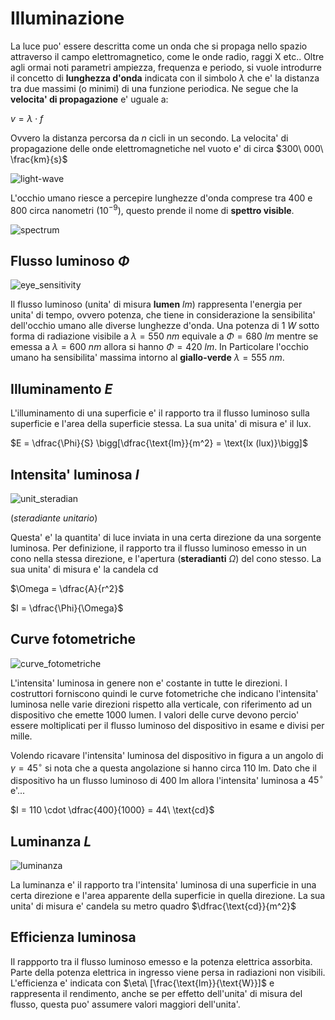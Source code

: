 # Illuminazione  

La luce puo' essere descritta come un onda che si propaga nello spazio attraverso il campo elettromagnetico, come le onde radio, raggi X etc.. Oltre agli ormai noti parametri ampiezza, frequenza e periodo, si vuole introdurre il concetto di **lunghezza d'onda** indicata con il simbolo $\lambda$ che e' la distanza tra due massimi (o minimi) di una funzione periodica. Ne segue che la **velocita' di propagazione** e' uguale a:  

$v = \lambda \cdot f$  

Ovvero la distanza percorsa da $n$ cicli in un secondo. La velocita' di propagazione delle onde elettromagnetiche nel vuoto e' di circa $300\ 000\ \frac{km}{s}$  

![light-wave](https://github.com/user-attachments/assets/1fc83982-c7d8-4587-9d87-8fbb49a98a64)  

L'occhio umano riesce a percepire lunghezze d'onda comprese tra $400$ e $800$ circa nanometri ($10^{-9}$), questo prende il nome di **spettro visible**.  

![spectrum](https://github.com/user-attachments/assets/bc2662e7-08cb-451b-88f1-cce587e1b495)  


## Flusso luminoso $\Phi$  

![eye_sensitivity](https://github.com/user-attachments/assets/bc138e56-d510-42af-b539-7ea593d97caf)  

Il flusso luminoso (unita' di misura **lumen** $lm$) rappresenta l'energia per unita' di tempo, ovvero potenza, che tiene in considerazione la sensibilita' dell'occhio umano alle diverse lunghezze d'onda. Una potenza di $1\ W$ sotto forma di radiazione visibile a $\lambda = 550\ nm$ equivale a $\Phi = 680\ lm$ mentre se emessa a $\lambda = 600\ nm$ allora si hanno $\Phi =420\ lm$. In Particolare l'occhio umano ha sensibilita' massima intorno al **giallo-verde** $\lambda = 555\ nm$.  

## Illuminamento $E$  

L'illuminamento di una superficie e' il rapporto tra il flusso luminoso sulla superficie e l'area della superficie stessa. La sua unita' di misura e' il $\text{lux}$.  

$E = \dfrac{\Phi}{S} \bigg[\dfrac{\text{lm}}{m^2} = \text{lx (lux)}\bigg]$  


## Intensita' luminosa $I$  

![unit_steradian](https://github.com/user-attachments/assets/9309e0b0-f4e6-4fed-b5ec-dff1dd74f26f)  

(*steradiante unitario*)  

Questa' e' la quantita' di luce inviata in una certa direzione da una sorgente luminosa. Per definizione, il rapporto tra il flusso luminoso emesso in un cono nella stessa direzione, e l'apertura (**steradianti** $\Omega$) del cono stesso. La sua unita' di misura e' la candela $\text{cd}$  

$\Omega = \dfrac{A}{r^2}$  

$I = \dfrac{\Phi}{\Omega}$  

## Curve fotometriche   

![curve_fotometriche](https://github.com/user-attachments/assets/259eb5b6-3c20-4473-80cd-94e36eca29f0)  

L'intensita' luminosa in genere non e' costante in tutte le direzioni. I costruttori forniscono quindi le curve fotometriche che indicano l'intensita' luminosa nelle varie direzioni rispetto alla verticale, con riferimento ad un dispositivo che emette $1000\ \text{lumen}$. I valori delle curve devono percio' essere moltiplicati per il flusso luminoso del dispositivo in esame e divisi per mille.  

Volendo ricavare l'intensita' luminosa del dispositivo in figura a un angolo di $\gamma = 45^\circ$ si nota che a questa angolazione si hanno circa $110\ \text{lm}$. Dato che il dispositivo ha un flusso luminoso di $400\ \text{lm}$ allora l'intensita' luminosa a $45^\circ$ e'...  

$I = 110 \cdot \dfrac{400}{1000} = 44\ \text{cd}$  

## Luminanza $L$  

![luminanza](https://github.com/user-attachments/assets/209d0cae-548d-47c8-8930-5a0f29fd9841)  

La luminanza e' il rapporto tra l'intensita' luminosa di una superficie in una certa direzione e l'area apparente della superficie in quella direzione. La sua unita' di misura e' candela su metro quadro $\dfrac{\text{cd}}{m^2}$  

## Efficienza luminosa  

Il rappporto tra il flusso luminoso emesso e la potenza elettrica assorbita. Parte della potenza elettrica in ingresso viene persa in radiazioni non visibili. L'efficienza e' indicata con $\eta\ [\frac{\text{lm}}{\text{W}}]$ e rappresenta il rendimento, anche se per effetto dell'unita' di misura del flusso, questa puo' assumere valori maggiori dell'unita'.  

